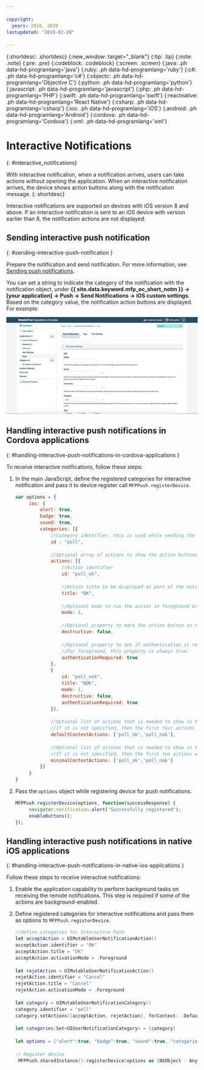 ```yaml
---

copyright:
  years: 2018, 2019
lastupdated: "2019-02-28"

---
```


{:shortdesc: .shortdesc}
{:new_window: target="_blank"}
{:tip: .tip}
{:note: .note}
{:pre: .pre}
{:codeblock: .codeblock}
{:screen: .screen}
{:java: .ph data-hd-programlang='java'}
{:ruby: .ph data-hd-programlang='ruby'}
{:c#: .ph data-hd-programlang='c#'}
{:objectc: .ph data-hd-programlang='Objective C'}
{:python: .ph data-hd-programlang='python'}
{:javascript: .ph data-hd-programlang='javascript'}
{:php: .ph data-hd-programlang='PHP'}
{:swift: .ph data-hd-programlang='swift'}
{:reactnative: .ph data-hd-programlang='React Native'}
{:csharp: .ph data-hd-programlang='csharp'}
{:ios: .ph data-hd-programlang='iOS'}
{:android: .ph data-hd-programlang='Android'}
{:cordova: .ph data-hd-programlang='Cordova'}
{:xml: .ph data-hd-programlang='xml'}

# Interactive Notifications
{: #interactive_notifications}

With interactive notification, when a notification arrives, users can take actions without opening the application. When an interactive notification arrives, the device shows action buttons along with the notification message.
{: shortdesc}

Interactive notifications are supported on devices with iOS version 8 and above. If an interactive notification is sent to an iOS device with version earlier than 8, the notification actions are not displayed.

## Sending interactive push notification
{: #sending-interactive-push-notification }

Prepare the notification and send notification. For more information, see [Sending push notifications](/docs/services/mobilefoundation?topic=mobilefoundation-send_push_notifications#send_push_notifications).

You can set a string to indicate the category of the notification with the notification object, under **{{ site.data.keyword.mfp_oc_short_notm }} → [your application] → Push → Send Notifications → iOS custom settings**. Based on the category value, the notification action buttons are displayed. For example:

![Setting categories for iOS interactive notifications in the {{ site.data.keyword.mfp_oc_short_notm }}](images/categories-for-interactive-notifications.png)

## Handling interactive push notifications in Cordova applications
{: #handling-interactive-push-notifications-in-cordova-applications }

To receive interactive notifications, follow these steps:

1. In the main JavaScript, define the registered categories for interactive notification and pass it to device register call `MFPPush.registerDevice`.

   ```javascript
   var options = {
        ios: {
            alert: true,
            badge: true,
            sound: true,     
            categories: [{
                //Category identifier, this is used while sending the notification.
                id : "poll",

                //Optional array of actions to show the action buttons along with the message.    
                actions: [{
                    //Action identifier
                    id: "poll_ok",

                    //Action title to be displayed as part of the notification button.
                    title: "OK",

                    //Optional mode to run the action in foreground or background. 1-foreground. 0-background. Default is foreground.
                    mode: 1,  

                    //Optional property to mark the action button in red color. Default is false.
                    destructive: false,

                    //Optional property to set if authentication is required or not before running the action.(Screen lock).
                    //For foreground, this property is always true.
                    authenticationRequired: true
                },
                {
                    id: "poll_nok",
                    title: "NOK",
                    mode: 1,
                    destructive: false,
                    authenticationRequired: true
                }],

                //Optional list of actions that is needed to show in the case alert.
                //If it is not specified, then the first four actions will be shown.
                defaultContextActions: ['poll_ok','poll_nok'],

                //Optional list of actions that is needed to show in the notification center, lock screen.
                //If it is not specified, then the first two actions will be shown.
                minimalContextActions: ['poll_ok','poll_nok']
            }]     
        }
   }
   ```

2. Pass the `options` object while registering device for push notifications.

   ```javascript
   MFPPush.registerDevice(options, function(successResponse) {
  		navigator.notification.alert("Successfully registered");
  		enableButtons();
   });  
   ```

## Handling interactive push notifications in native iOS applications
{: #handling-interactive-push-notifications-in-native-ios-applications }

Follow these steps to receive interactive notifications:

1. Enable the application capability to perform background tasks on receiving the remote notifications. This step is required if some of the actions are background-enabled.
2. Define registered categories for interactive notifications and pass them as options to `MFPPush.registerDevice`.

   ```swift
   //define categories for Interactive Push
   let acceptAction = UIMutableUserNotificationAction()
   acceptAction.identifier = "OK"
   acceptAction.title = "OK"
   acceptAction.activationMode = .Foreground

   let rejetAction = UIMutableUserNotificationAction()
   rejetAction.identifier = "Cancel"
   rejetAction.title = "Cancel"
   rejetAction.activationMode = .Foreground

   let category = UIMutableUserNotificationCategory()
   category.identifier = "poll"
   category.setActions([acceptAction, rejetAction], forContext: .Default)

   let categories:Set<UIUserNotificationCategory> = [category]

   let options = ["alert":true, "badge":true, "sound":true, "categories": categories]

   // Register device
    MFPPush.sharedInstance().registerDevice(options as [NSObject : AnyObject], completionHandler: {(response: WLResponse!, error: NSError!) -> Void in
   ```
